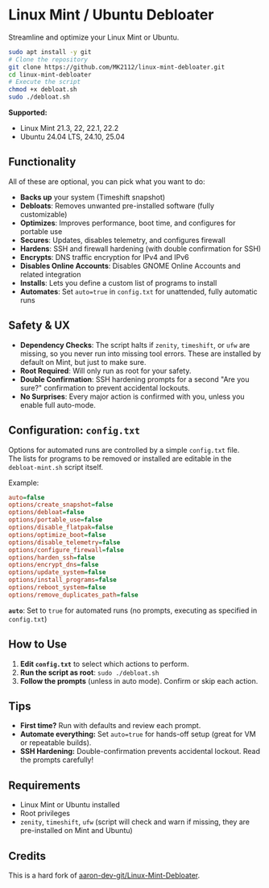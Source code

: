 # Linux Mint / Ubuntu Debloater

Streamline and optimize your Linux Mint or Ubuntu.

```bash
sudo apt install -y git
# Clone the repository
git clone https://github.com/MK2112/linux-mint-debloater.git
cd linux-mint-debloater
# Execute the script
chmod +x debloat.sh
sudo ./debloat.sh
```

**Supported:**
- Linux Mint 21.3, 22, 22.1, 22.2
- Ubuntu 24.04 LTS, 24.10, 25.04

## Functionality

All of these are optional, you can pick what you want to do:

- **Backs up** your system (Timeshift snapshot)
- **Debloats**: Removes unwanted pre-installed software (fully customizable)
- **Optimizes**: Improves performance, boot time, and configures for portable use
- **Secures**: Updates, disables telemetry, and configures firewall
- **Hardens**: SSH and firewall hardening (with double confirmation for SSH)
- **Encrypts**: DNS traffic encryption for IPv4 and IPv6
- **Disables Online Accounts**: Disables GNOME Online Accounts and related integration
- **Installs**: Lets you define a custom list of programs to install
- **Automates**: Set `auto=true` in `config.txt` for unattended, fully automatic runs

## Safety & UX

- **Dependency Checks**: The script halts if `zenity`, `timeshift`, or `ufw` are missing, so you never run into missing tool errors. These are installed by default on Mint, but just to make sure.
- **Root Required**: Will only run as root for your safety.
- **Double Confirmation**: SSH hardening prompts for a second "Are you sure?" confirmation to prevent accidental lockouts.
- **No Surprises**: Every major action is confirmed with you, unless you enable full auto-mode.

## Configuration: `config.txt`

Options for automated runs are controlled by a simple `config.txt` file.<br>
The lists for programs to be removed or installed are editable in the `debloat-mint.sh` script itself.

Example:
```ini
auto=false
options/create_snapshot=false
options/debloat=false
options/portable_use=false
options/disable_flatpak=false
options/optimize_boot=false
options/disable_telemetry=false
options/configure_firewall=false
options/harden_ssh=false
options/encrypt_dns=false
options/update_system=false
options/install_programs=false
options/reboot_system=false
options/remove_duplicates_path=false
```
**`auto`**: Set to `true` for automated runs (no prompts, executing as specified in `config.txt`)

## How to Use

1. **Edit `config.txt`** to select which actions to perform.
2. **Run the script as root**: `sudo ./debloat.sh`
3. **Follow the prompts** (unless in auto mode). Confirm or skip each action.

## Tips
- **First time?** Run with defaults and review each prompt.
- **Automate everything:** Set `auto=true` for hands-off setup (great for VM or repeatable builds).
- **SSH Hardening:** Double-confirmation prevents accidental lockout. Read the prompts carefully!

## Requirements
- Linux Mint or Ubuntu installed
- Root privileges
- `zenity`, `timeshift`, `ufw` (script will check and warn if missing, they are pre-installed on Mint and Ubuntu)

## Credits
This is a hard fork of [aaron-dev-git/Linux-Mint-Debloater](https://github.com/aaron-dev-git/Linux-Mint-Debloater).
